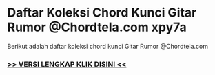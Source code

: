 
 # Daftar Koleksi Chord  Kunci Gitar Rumor @Chordtela.com xpy7a


Berikut adalah daftar koleksi chord  kunci Gitar Rumor @Chordtela.com

###  <a href="https://shortlighzx.web.app?sq=Daftar Koleksi Chord  Kunci Gitar Rumor @Chordtela.com"> >> VERSI LENGKAP KLIK DISINI << </a>

